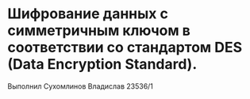 # Шифрование данных с симметричным ключом в соответствии со стандартом DES (Data Encryption Standard).
Выполнил Сухомлинов Владислав 23536/1
